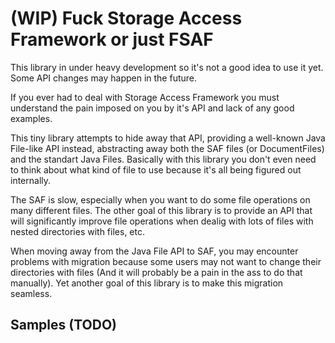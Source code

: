 # (WIP) Fuck Storage Access Framework or just FSAF
This library in under heavy development so it's not a good idea to use it yet. Some API changes may happen in the future.

If you ever had to deal with Storage Access Framework you must understand the pain imposed on you by it's API and lack of any good examples.

This tiny library attempts to hide away that API, providing a well-known Java File-like API instead, abstracting away both the SAF files (or DocumentFiles) and the standart Java Files. Basically with this library you don't even need to think about what kind of file to use because it's all being figured out internally.

The SAF is slow, especially when you want to do some file operations on many different files. The other goal of this library is to provide an API that will significantly improve file operations when dealig with lots of files with nested directories with files, etc.

When moving away from the Java File API to SAF, you may encounter problems with migration because some users may not want to change their directories with files (And it will probably be a pain in the ass to do that manually). Yet another goal of this library is to make this migration seamless. 

Samples (TODO)
---

